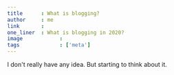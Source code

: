 ```yaml
---
title      : What is blogging?
author     : me
link       : 
one_liner  : What is blogging in 2020?
image			 : 
tags			 : ['meta']
---
```


I don't really have any idea. But starting to think about it. 
